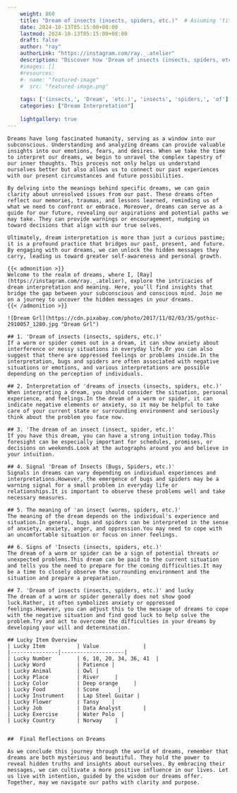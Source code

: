 ```yaml
---
    weight: 860
    title: "Dream of insects (insects, spiders, etc.)"  # Assuming 'title' column exists
    date: 2024-10-13T05:15:00+08:00
    lastmod: 2024-10-13T05:15:00+08:00
    draft: false
    author: "ray"
    authorLink: "https://instagram.com/ray._.atelier"
    description: "Discover how 'Dream of insects (insects, spiders, etc.)' can interpret your future and uncover its significant meanings in your life."
    #images: []
    #resources:
    #- name: "featured-image"
    #  src: "featured-image.png"
    
    tags: ['(insects,', 'Dream', 'etc.)', 'insects', 'spiders,', 'of']
    categories: ["Dream Interpretation"]
    
    lightgallery: true
---
```

    
    Dreams have long fascinated humanity, serving as a window into our subconscious. Understanding and analyzing dreams can provide valuable insights into our emotions, fears, and desires. When we take the time to interpret our dreams, we begin to unravel the complex tapestry of our inner thoughts. This process not only helps us understand ourselves better but also allows us to connect our past experiences with our present circumstances and future possibilities.
    
    By delving into the meanings behind specific dreams, we can gain clarity about unresolved issues from our past. These dreams often reflect our memories, traumas, and lessons learned, reminding us of what we need to confront or embrace. Moreover, dreams can serve as a guide for our future, revealing our aspirations and potential paths we may take. They can provide warnings or encouragement, nudging us toward decisions that align with our true selves.
    
    Ultimately, dream interpretation is more than just a curious pastime; it is a profound practice that bridges our past, present, and future. By engaging with our dreams, we can unlock the hidden messages they carry, leading us toward greater self-awareness and personal growth.
    
    {{< admonition >}}
    Welcome to the realm of dreams, where I, [Ray](https://instagram.com/ray._.atelier), explore the intricacies of dream interpretation and meaning. Here, you’ll find insights that bridge the gap between your subconscious and conscious mind. Join me on a journey to uncover the hidden messages in your dreams.
    {{< /admonition >}}
    
    ![Dream Grl](https://cdn.pixabay.com/photo/2017/11/02/03/35/gothic-2910057_1280.jpg "Dream Grl")
    
    ## 1. 'Dream of insects (insects, spiders, etc.)'
    If a worm or spider comes out in a dream, it can show anxiety about interference or messy situations in everyday life.Or you can also suggest that there are oppressed feelings or problems inside.In the interpretation, bugs and spiders are often associated with negative situations or emotions, and various interpretations are possible depending on the perception of individuals.
    
    ## 2. Interpretation of 'dreams of insects (insects, spiders, etc.)'
    When interpreting a dream, you should consider the situation, personal experience, and feelings.In the dream of a worm or spider, it can indicate negative elements or anxiety, so it may be helpful to take care of your current state or surrounding environment and seriously think about the problem you face now.
    
    ## 3. 'The dream of an insect (insect, spider, etc.)'
    If you have this dream, you can have a strong intuition today.This foresight can be especially important for schedules, promises, or decisions on weekends.Look at the autographs around you and believe in your intuition.
    
    ## 4. Signal 'Dream of Insects (Bugs, Spiders, etc.)'
    Signals in dreams can vary depending on individual experiences and interpretations.However, the emergence of bugs and spiders may be a warning signal for a small problem in everyday life or relationships.It is important to observe these problems well and take necessary measures.
    
    ## 5. The meaning of 'an insect (worms, spiders, etc.)'
    The meaning of the dream depends on the individual's experience and situation.In general, bugs and spiders can be interpreted in the sense of anxiety, anxiety, anger, and oppression.You may need to cope with an uncomfortable situation or focus on inner feelings.
    
    ## 6. Signs of 'Insects (insects, spiders, etc.)'
    The dream of a worm or spider can be a sign of potential threats or unexpected problems.This dream can be paid to the current situation and tells you the need to prepare for the coming difficulties.It may be a time to closely observe the surrounding environment and the situation and prepare a preparation.
    
    ## 7. 'Dream of insects (insects, spiders, etc.)' and lucky
    The dream of a worm or spider generally does not show good luck.Rather, it often symbolizes anxiety or oppressed feelings.However, you can adjust this to the message of dreams to cope with the negative situation and find good luck to help solve the problem.Try and act to overcome the difficulties in your dreams by developing your will and determination.
    
    ## Lucky Item Overview
    | Lucky Item          | Value              |
    |---------------|--------------------|
    | Lucky Number        | 6, 10, 20, 34, 36, 41  |
    | Lucky Word          | Patience |
    | Lucky Animal        | Owl |
    | Lucky Place         | River     |
    | Lucky Color         | Deep orange     |
    | Lucky Food          | Scone      |
    | Lucky Instrument    | Lap Steel Guitar |
    | Lucky Flower        | Tansy    |
    | Lucky Job           | Data Analyst       |
    | Lucky Exercise      | Water Polo  |
    | Lucky Country       | Norway    |
    
    
    ##  Final Reflections on Dreams
    
    As we conclude this journey through the world of dreams, remember that dreams are both mysterious and beautiful. They hold the power to reveal hidden truths and insights about ourselves. By embracing their messages, we can cultivate a more positive influence in our lives. Let us live with intention, guided by the wisdom our dreams offer. Together, may we navigate our paths with clarity and purpose.
    